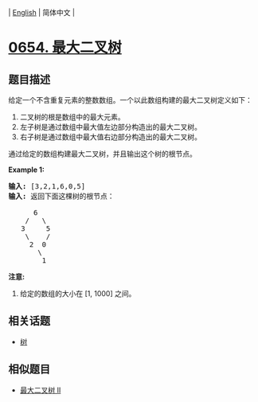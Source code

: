 
| [English](README_EN.md) | 简体中文 |
# [0654. 最大二叉树](https://leetcode-cn.com/problems/maximum-binary-tree/)
## 题目描述
<p>给定一个不含重复元素的整数数组。一个以此数组构建的最大二叉树定义如下：</p>

<ol>
	<li>二叉树的根是数组中的最大元素。</li>
	<li>左子树是通过数组中最大值左边部分构造出的最大二叉树。</li>
	<li>右子树是通过数组中最大值右边部分构造出的最大二叉树。</li>
</ol>

<p>通过给定的数组构建最大二叉树，并且输出这个树的根节点。</p>

<p><strong>Example 1:</strong></p>

<pre>
<strong>输入:</strong> [3,2,1,6,0,5]
<strong>输入:</strong> 返回下面这棵树的根节点：

      6
    /   \
   3     5
    \    / 
     2  0   
       \
        1
</pre>

<p><strong>注意:</strong></p>

<ol>
	<li>给定的数组的大小在 [1, 1000] 之间。</li>
</ol>

## 相关话题
- [树](https://leetcode-cn.com/tag/tree)
## 相似题目
- [最大二叉树 II](../maximum-binary-tree-ii/README.md)
